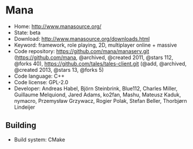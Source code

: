 # Mana

- Home: http://www.manasource.org/
- State: beta
- Download: http://www.manasource.org/downloads.html
- Keyword: framework, role playing, 2D, multiplayer online + massive
- Code repository: https://github.com/mana/manaserv.git (https://github.com/mana, @archived, @created 2011, @stars 112, @forks 40), https://github.com/tales/tales-client.git (@add, @archived, @created 2013, @stars 13, @forks 5)
- Code language: C++
- Code license: GPL-2.0
- Developer: Andreas Habel, Björn Steinbrink, Blue112, Charles Miller, Guillaume Melquiond, Jared Adams, ko2fan, Mashu, Mateusz Kaduk, nymacro, Przemysław Grzywacz, Rogier Polak, Stefan Beller, Thorbjørn Lindeijer

## Building

- Build system: CMake
